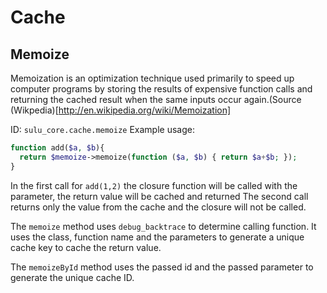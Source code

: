 # Cache

## Memoize

Memoization is an optimization technique used primarily to speed up computer programs by storing the results of expensive function calls and returning the cached result when the same inputs occur again.(Source (Wikpedia)[http://en.wikipedia.org/wiki/Memoization]

ID: `sulu_core.cache.memoize`
Example usage:

```php
function add($a, $b){
  return $memoize->memoize(function ($a, $b) { return $a+$b; });
}
```

In the first call for `add(1,2)` the closure function will be called with the parameter, the return value will be cached and returned
The second call returns only the value from the cache and the closure will not be called.

The `memoize` method uses `debug_backtrace` to determine calling function. It uses the class, function name and the parameters
to generate a unique cache key to cache the return value.

The `memoizeById` method uses the passed id and the passed parameter to generate the unique cache ID.
